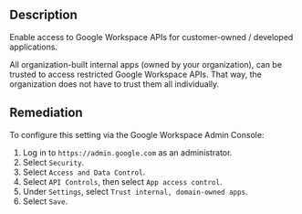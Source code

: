 ## Description

Enable access to Google Workspace APIs for customer-owned / developed applications.

All organization-built internal apps (owned by your organization), can be trusted to access restricted Google Workspace APIs. That way, the organization does not have to trust them all individually.

## Remediation

To configure this setting via the Google Workspace Admin Console:

1. Log in to `https://admin.google.com` as an administrator.
2. Select `Security`.
3. Select `Access and Data Control`.
4. Select `API Controls`, then select `App access control`.
5. Under `Settings`, select `Trust internal, domain-owned apps`.
6. Select `Save`.
